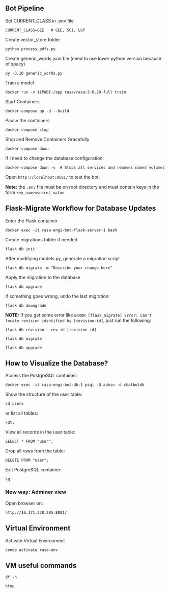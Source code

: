 ## Bot Pipeline
Set CURRENT_CLASS in .env file
```
CURRENT_CLASS=GEE   # GEE, SCI, LGP
```
Create vector_store folder
```
python process_pdfs.py
```
Create generic_words.json file (need to use lower python version because of spacy)
```
py -3.10 generic_words.py
```
Train a model
```
docker run -v ${PWD}:/app rasa/rasa:3.6.20-full train
```
Start Containers
```
docker-compose up -d --build
```
Pause the containers
```
docker-compose stop
```
Stop and Remove Containers Gracefully
```
docker-compose down
```
If I need to change the database configuration:
```
docker-compose down -v  # Stops all services and removes named volumes
```

Open ```http://localhost:8501/``` to test the bot.

**Note:** the `.env` file must be on root directory and must contain keys in the form `key_name=secret_value`

## Flask-Migrate Workflow for Database Updates
Enter the Flask container
```
docker exec -it rasa-engi-bot-flask-server-1 bash
```
Create migrations folder if needed
```
flask db init
```
After modifying models.py, generate a migration script
```
flask db migrate -m "Describe your change here"
```
Apply the migration to the database
```
flask db upgrade
```
If something goes wrong, undo the last migration:
```
flask db downgrade
```
**NOTE:** If you get some error like ```ERROR [flask_migrate] Error: Can't locate revision identified by [revision-id]```, just run the following:
```
flask db revision --rev-id [revision-id]
```
```
flask db migrate
```
```
flask db upgrade
```
## How to Visualize the Database?

Access the PostgreSQL container:
```
docker exec -it rasa-engi-bot-db-1 psql -U admin -d chatbotdb
```
Show the structure of the user table:
```
\d users
```
or list all tables:
```
\dt;
```
View all records in the user table:
```
SELECT * FROM "user";
```
Drop all rows from the table:
```
DELETE FROM "user";
```
Exit PostgreSQL container:
```
\q
```

### New way: Adminer view
Open browser on:
```
http://16.171.238.205:8081/
```

## Virtual Environment

Activate Virtual Environment
```
conda activate rasa-env
```

## VM useful commands
```
df -h
```
```
htop
```
